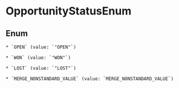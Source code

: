 
# OpportunityStatusEnum

## Enum


    * `OPEN` (value: `"OPEN"`)

    * `WON` (value: `"WON"`)

    * `LOST` (value: `"LOST"`)

    * `MERGE_NONSTANDARD_VALUE` (value: `MERGE_NONSTANDARD_VALUE`)


